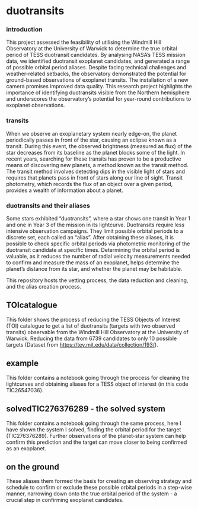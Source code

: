 # duotransits

### introduction

This project assessed the feasibility of utilising the Windmill Hill Observatory at the University of Warwick to determine the true orbital period of TESS duotransit candidates. By analysing NASA’s TESS mission data, we identified duotransit exoplanet candidates, and generated a range of possible orbital period aliases. Despite facing technical challenges and weather-related setbacks, the observatory demonstrated the potential for ground-based observations of exoplanet transits. The installation of a new camera promises improved data quality. This research project highlights the importance of identifying duotransits visible from the Northern hemisphere and underscores the observatory’s potential for year-round contributions to exoplanet observations.

### transits

When we observe an exoplanetary system nearly edge-on, the planet periodically passes in front of the star, causing an eclipse known as a transit. During this event, the observed brightness (measured as flux) of the star decreases from its baseline as the planet blocks some of the light. In recent years, searching for these transits has proven to be a productive means of discovering new planets, a method known as the transit method. The transit method involves detecting dips in the visible light of stars and requires that planets pass in front of stars along our line of sight. Transit photometry, which records the flux of an object over a given period, provides a wealth of information about a planet.

### duotransits and their aliases

Some stars exhibited “duotransits”, where a star shows one transit in Year 1 and one in Year 3 of the mission in its lightcurve. Duotransits require less intensive observation campaigns. They limit possible orbital periods to a discrete set, each called an “alias”. After obtaining these aliases, it is possible to check specific orbital periods via photometric monitoring of the duotransit candidate at specific times. Determining the orbital period is valuable, as it reduces the number of radial velocity measurements needed to confirm and measure the mass of an exoplanet, helps determine the planet’s distance from its star, and whether the planet may be habitable.

This repository hosts the vetting process, the data reduction and cleaning, and the alias creation process.

## TOIcatalogue
This folder shows the process of reducing the TESS Objects of Interest (TOI) catalogue to get a list of duotransits (targets with two observed transits) observable from the Windmill Hill Observatory at the University of Warwick. Reducing the data from 6739 candidates to only 10 possible targets (Dataset from https://tev.mit.edu/data/collection/193/). 

## example
This folder contains a notebook going through the process for cleaning the lightcurves and obtaining aliases for a TESS object of interest (in this code TIC26547036). 

## solvedTIC276376289 - the solved system
This folder contains a notebook going through the same process, here I have shown the system I solved, finding the orbital period for the target (TIC276376289). Further observations of the planet-star system can help confirm this prediction and the target can move closer to being confirmed as an exoplanet. 

## on the ground
These aliases them formed the basis for creating an observing strategy and schedule to confirm or exclude these possible orbital periods in a step-wise manner, narrowing down onto the true orbital period of the system - a crucial step in confirming exoplanet candidates.
